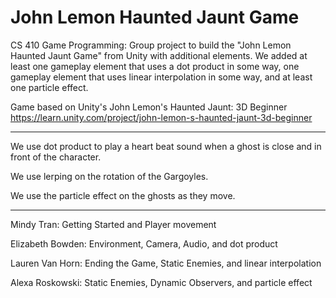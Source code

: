 # John Lemon Haunted Jaunt Game
CS 410 Game Programming: Group project to build the "John Lemon Haunted Jaunt Game" from Unity with additional elements. We added at least one gameplay element that uses a dot product in some way, one gameplay element that uses linear interpolation in some way, and at least one particle effect.

Game based on Unity's John Lemon's Haunted Jaunt: 3D Beginner https://learn.unity.com/project/john-lemon-s-haunted-jaunt-3d-beginner

-------------------------------
We use dot product to play a heart beat sound when a ghost is close and in front of the character.

We use lerping on the rotation of the Gargoyles.

We use the particle effect on the ghosts as they move.

-------------------------------

Mindy Tran: Getting Started and Player movement

Elizabeth Bowden: Environment, Camera, Audio, and dot product

Lauren Van Horn: Ending the Game, Static Enemies, and linear interpolation

Alexa Roskowski: Static Enemies, Dynamic Observers, and particle effect
